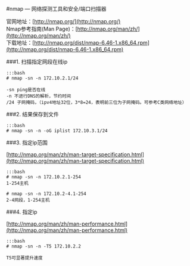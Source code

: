 #nmap — 网络探测工具和安全/端口扫描器

官网地址：[http://nmap.org/](http://nmap.org/)  
Nmap参考指南(Man Page)：[http://nmap.org/man/zh/](http://nmap.org/man/zh/)  
下载地址：[http://nmap.org/dist/nmap-6.46-1.x86_64.rpm](http://nmap.org/dist/nmap-6.46-1.x86_64.rpm)  

###1. 扫描指定网段在线ip

    :::bash
    # nmap -sn -n 172.10.2.1/24

    -sn ping是否在线  
    -n 不进行DNS的解析，节约时间  
    /24 子网掩码，（ipv4地址32位，3*8=24，表明前三位为子网掩码。可参考C类网络地址） 
 
###2. 结果保存到文件

    :::bash
    # nmap -sn -n -oG iplist 172.10.3.1/24

###3. 指定ip范围

[http://nmap.org/man/zh/man-target-specification.html](http://nmap.org/man/zh/man-target-specification.html)

    :::bash
    # nmap -sn -n 172.10.2.1-254
    1-254主机

    # nmap -sn -n 172.10.2-4.1-254
    2-4网段，1-254主机

###4. 指定ip

[http://nmap.org/man/zh/man-performance.html](http://nmap.org/man/zh/man-performance.html)

    :::bash
    # nmap -sn -n -T5 172.10.2.2

    T5可显著提升速度
